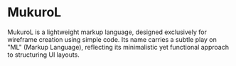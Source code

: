 # MukuroL
MukuroL is a lightweight markup language, designed exclusively for wireframe creation using simple code. Its name carries a subtle play on "ML" (Markup Language), reflecting its minimalistic yet functional approach to structuring UI layouts.
